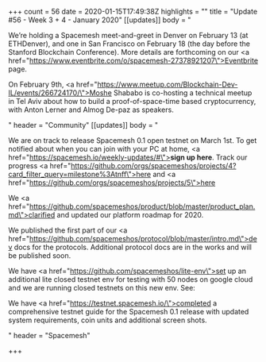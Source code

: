 +++
count = 56
date = 2020-01-15T17:49:38Z
highlights = ""
title = "Update #56 - Week 3 + 4 - January 2020"
[[updates]]
body = "<p>We’re holding a Spacemesh meet-and-greet in Denver on February 13 (at ETHDenver), and one in San Francisco on February 18 (the day before the Stanford Blockchain Conference). More details are forthcoming on our <a href=\"https://www.eventbrite.com/o/spacemesh-27378921207\">Eventbrite page</a>.</p><p>On February 9th, <a href=\"https://www.meetup.com/Blockchain-Dev-IL/events/266724170/\">Moshe Shababo is co-hosting a technical meetup in Tel Aviv</a> about how to build a proof-of-space-time based cryptocurrency, with Anton Lerner and Almog De-paz as speakers.</p>"
header = "Community"
[[updates]]
body = "<p>We are on track to release Spacemesh 0.1 open testnet on March 1st. To get notified about when you can join with your PC at home, <a href=\"https://spacemesh.io/weekly-updates/#\"><strong>sign up here</strong></a>. Track our progress <a href=\"https://github.com/orgs/spacemeshos/projects/4?card_filter_query=milestone%3Atnff\">here</a> and <a href=\"https://github.com/orgs/spacemeshos/projects/5\">here</a></p><p>We <a href=\"https://github.com/spacemeshos/product/blob/master/product_plan.md\">clarified and updated</a> our platform roadmap for 2020.</p><p>We published the first part of our <a href=\"https://github.com/spacemeshos/protocol/blob/master/intro.md\">dev docs for the protocols</a>. Additional protocol docs are in the works and will be published soon.</p><p>We have <a href=\"https://github.com/spacemeshos/lite-env\">set up an additional lite closed testnet env</a> for testing with 50 nodes on google cloud and we are running closed testnets on this new env. See:</p><p>We have <a href=\"https://testnet.spacemesh.io/\">completed a comprehensive testnet guide</a> for the Spacemesh 0.1 release with updated system requirements, coin units and additional screen shots.</p>"
header = "Spacemesh"

+++
